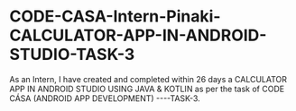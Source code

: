# CODE-CASA-Intern-Pinaki-CALCULATOR-APP-IN-ANDROID-STUDIO-TASK-3
As an Intern, I have created and completed within 26 days a CALCULATOR APP IN ANDROID STUDIO USING JAVA &amp; KOTLIN  as per the task of CODE CÁSA (ANDROID APP DEVELOPMENT) ----TASK-3.
